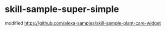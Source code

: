 # skill-sample-super-simple
modified https://github.com/alexa-samples/skill-sample-plant-care-widget